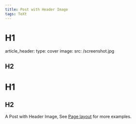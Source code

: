 ```yaml
---
title: Post with Header Image
tags: TeXt
---
```

# H1
article_header:
  type: cover
  image:
    src: /screenshot.jpg
## H2
# H1
## H2
A Post with Header Image, See [Page layout](https://tianqi.name/jekyll-TeXt-theme/samples.html#page-layout) for more examples.

<!--more-->
